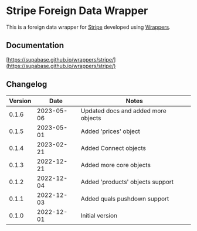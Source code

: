 # Stripe Foreign Data Wrapper

This is a foreign data wrapper for [Stripe](https://stripe.com/) developed using [Wrappers](https://github.com/supabase/wrappers).

## Documentation

[https://supabase.github.io/wrappers/stripe/](https://supabase.github.io/wrappers/stripe/)

## Changelog

| Version | Date       | Notes                                                |
| ------- | ---------- | ---------------------------------------------------- |
| 0.1.6   | 2023-05-06 | Updated docs and added more objects                  |
| 0.1.5   | 2023-05-01 | Added 'prices' object                                |
| 0.1.4   | 2023-02-21 | Added Connect objects                                |
| 0.1.3   | 2022-12-21 | Added more core objects                              |
| 0.1.2   | 2022-12-04 | Added 'products' objects support                     |
| 0.1.1   | 2022-12-03 | Added quals pushdown support                         |
| 0.1.0   | 2022-12-01 | Initial version                                      |
